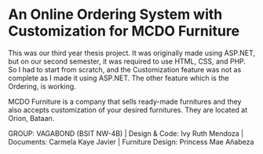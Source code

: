 # An Online Ordering System with Customization for MCDO Furniture

This was our third year thesis project. It was originally made using ASP.NET, but on our second semester, it was required to use HTML, CSS, and PHP. So I had to start from scratch, and the Customization feature was not as complete as I made it using ASP.NET. The other feature which is the Ordering, is working.

MCDO Furniture is a company that sells ready-made furnitures and they also accepts customization of your desired furnitures. They are located at Orion, Bataan.




GROUP: VAGABOND (BSIT NW-4B) | 
Design & Code: Ivy Ruth Mendoza | 
Documents: Carmela Kaye Javier |
Furniture Design: Princess Mae Añabeza
